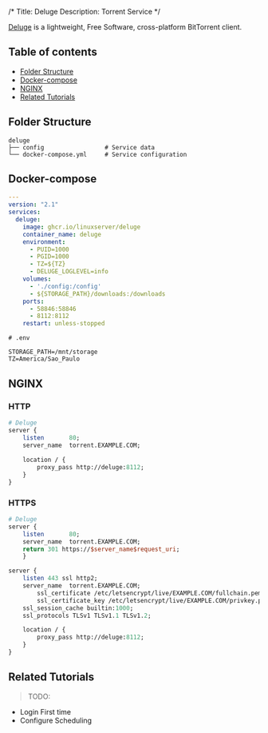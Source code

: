 /*
Title: Deluge
Description: Torrent Service
*/

[Deluge](http://deluge-torrent.org/) is a lightweight, Free Software, cross-platform BitTorrent client.

## Table of contents
- [Folder Structure](#folder-structure)
- [Docker-compose](#docker-compose)
- [NGINX](#nginx)
- [Related Tutorials](#related-tutorials)

## Folder Structure

```
deluge
├── config                 # Service data
└── docker-compose.yml     # Service configuration
```
## Docker-compose
```yaml
---
version: "2.1"
services:
  deluge:
    image: ghcr.io/linuxserver/deluge
    container_name: deluge
    environment:
      - PUID=1000
      - PGID=1000
      - TZ=${TZ}
      - DELUGE_LOGLEVEL=info
    volumes:
      - './config:/config'
      - ${STORAGE_PATH}/downloads:/downloads
    ports:
      - 58846:58846
      - 8112:8112
    restart: unless-stopped
```

```
# .env

STORAGE_PATH=/mnt/storage
TZ=America/Sao_Paulo
```

## NGINX

### HTTP

```perl
# Deluge
server {
    listen       80;
    server_name  torrent.EXAMPLE.COM;
    
    location / {
        proxy_pass http://deluge:8112;
    }
}
```

### HTTPS

```perl
# Deluge
server {
    listen       80;
    server_name  torrent.EXAMPLE.COM;
    return 301 https://$server_name$request_uri;
    }

server {
    listen 443 ssl http2;
    server_name  torrent.EXAMPLE.COM;
        ssl_certificate /etc/letsencrypt/live/EXAMPLE.COM/fullchain.pem;
        ssl_certificate_key /etc/letsencrypt/live/EXAMPLE.COM/privkey.pem;
    ssl_session_cache builtin:1000;
    ssl_protocols TLSv1 TLSv1.1 TLSv1.2;

    location / {
        proxy_pass http://deluge:8112;
    }
}
```

## Related Tutorials

> TODO:
 - Login First time
 - Configure Scheduling

